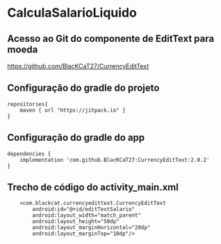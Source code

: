# CalculaSalarioLiquido

## Acesso ao Git do componente de EditText para moeda
https://github.com/BlacKCaT27/CurrencyEditText

## Configuração do gradle do projeto
```
repositories{
    maven { url "https://jitpack.io" }
}
```
## Configuração do gradle do app
```
dependencies {
    implementation 'com.github.BlacKCaT27:CurrencyEditText:2.0.2'
}
```
## Trecho de código do activity_main.xml
```
    <com.blackcat.currencyedittext.CurrencyEditText
        android:id="@+id/editTextSalario"
        android:layout_width="match_parent"
        android:layout_height="50dp"
        android:layout_marginHorizontal="20dp"
        android:layout_marginTop="10dp"/>
```